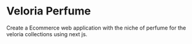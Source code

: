 # Veloria Perfume
Create a Ecommerce web application with the niche of perfume for the veloria collections using next js.
